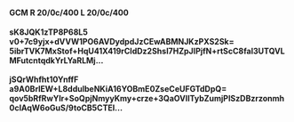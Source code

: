 #### GCM R 20/0c/400 L 20/0c/400
**sK8JQK1zTP8P68L5**<br/>**v0+7c9yjx+dVVW1PO6AVDydpdJzCEwABMNJKzPXS2Sk=**<br/>**5ibrTVK7MxStof+HqU41X419rCldDz2ShsI7HZpJIPjfN+rtScC8fal3UTQVLMFutcntqdkYrLYaRLMj...**<br/><br/>
**jSQrWhfht10YnffF**<br/>**a9A0BrlEW+L8ddulbeNKiA16YOBmE0ZseCeUFGTdDpQ=**<br/>**qov5bRfRwYIr+SoQpjNmyyKmy+crze+3QaOVIlTybZumjPISzDBzrzonmh0cIAqW6oGuS/9toCB5CTEl...**